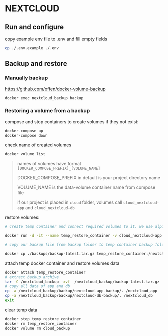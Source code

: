 # NEXTCLOUD

## Run and configure

copy example env file to .env and fill empty fields

```sh
cp ./.env.example ./.env
```

## Backup and restore

### Manually backup

<https://github.com/offen/docker-volume-backup>

```sh
docker exec nextcloud_backup backup
```

### Restoring a volume from a backup

compose and stop containers to create volumes if they not exist:

```sh
docker-compose up
docker-compose down
```

check name of created volumes

```sh
docker volume list
```

>names of volumes have format `[DOCKER_COMPOSE_PREFIX]_[VOLUME_NAME]`
>
> DOCKER_COMPOSE_PREFIX in default is your project directory name
>
> VOLUME_NAME is the data-volume container name from compose file
>
>if our project is placed in `cloud` folder, volumes call `cloud_nextcloud-app` and `cloud_nextcloud-db`

restore volumes:

```sh
# create temp container and connect required volumes to it. we use alpine as image of temp container

docker run -d -it --name temp_restore_container -v cloud_nextcloud-app:/nextcloud_app -v cloud_nextcloud-db:/nextcloud_db -v cloud_backup:/nextcloud_backup alpine

# copy our backup file from backup folder to temp container backup folder

docker cp ./backups/backup-latest.tar.gz temp_restore_container:/nextcloud_backup
```

attach temp docker container and restore volumes data

```sh
docker attach temp_restore_container
# extract backup archive
tar -C /nextcloud_backup -xvf  /nextcloud_backup/backup-latest.tar.gz
# copy all data of app and db
cp -a /nextcloud_backup/backup/nextcloud-app-backup/. /nextcloud_app
cp -a /nextcloud_backup/backup/nextcloud-db-backup/. /nextcloud_db
exit
```

clear temp data

```sh
docker stop temp_restore_container
docker rm temp_restore_container
docker volume rm cloud_backup
```
